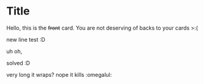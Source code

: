 # Title
Hello, this is the ~~front~~ card. You are not deserving of backs to your cards >:(

new line test :D

uh oh,

solved :D















































very long
it wraps?
nope it kills :omegalul:
